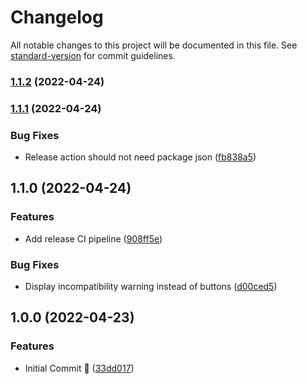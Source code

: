 # Changelog

All notable changes to this project will be documented in this file. See [standard-version](https://github.com/conventional-changelog/standard-version) for commit guidelines.

### [1.1.2](https://github.com/aMediocreDad/fvtt-cms/compare/v1.1.1...v1.1.2) (2022-04-24)

### [1.1.1](https://github.com/aMediocreDad/fvtt-cms/compare/v1.1.0...v1.1.1) (2022-04-24)


### Bug Fixes

* Release action should not need package json ([fb838a5](https://github.com/aMediocreDad/fvtt-cms/commit/fb838a5fd06e048956c254784e9582fb6df40315))

## 1.1.0 (2022-04-24)

### Features

* Add release CI pipeline ([908ff5e](https://github.com/aMediocreDad/fvtt-cms/commit/908ff5e7bb8b13cbc46c10b9d0c73520130fc052))

### Bug Fixes

* Display incompatibility warning instead of buttons ([d00ced5](https://github.com/aMediocreDad/fvtt-cms/commit/d00ced5a972033840d66ad192e8ef6d5f03c7df8))

## 1.0.0 (2022-04-23)

### Features

* Initial Commit :rocket: ([33dd017](https://github.com/aMediocreDad/fvtt-cms/commit/33dd0172a6d8107af9702fbe0b7a058374eae71e))
